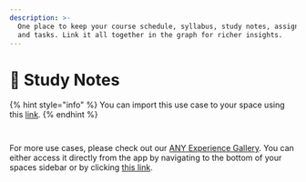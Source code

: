 ```yaml
---
description: >-
  One place to keep your course schedule, syllabus, study notes, assignments,
  and tasks. Link it all together in the graph for richer insights.
---
```


# 🍎 Study Notes

{% hint style="info" %}
You can import this use case to your space using this [link](https://gallery.any.coop/?experience=study_hub).
{% endhint %}

<div><figure><img src="../../.gitbook/assets/screenshot-1 (2).png" alt=""><figcaption></figcaption></figure> <figure><img src="../../.gitbook/assets/screenshot-2 (1).png" alt=""><figcaption></figcaption></figure></div>

For more use cases, please check out our [ANY Experience Gallery](../advanced/community/any-experience-gallery.md). You can either access it directly from the app by navigating to the bottom of your spaces sidebar or by clicking [this link](https://gallery.any.coop/).
